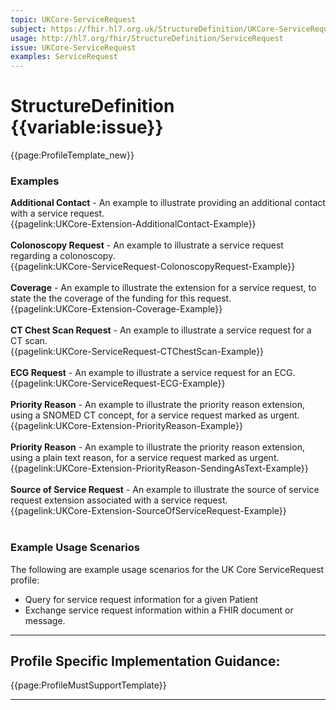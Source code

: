 ```yaml
---
topic: UKCore-ServiceRequest
subject: https://fhir.hl7.org.uk/StructureDefinition/UKCore-ServiceRequest
usage: http://hl7.org/fhir/StructureDefinition/ServiceRequest
issue: UKCore-ServiceRequest
examples: ServiceRequest
---
```

# StructureDefinition {{variable:issue}}

<nocheck>
{{page:ProfileTemplate_new}}

<div id="Examples" class="tabcontent">
  <h3>Examples</h3>
   <b>Additional Contact</b> - An example to illustrate providing an additional contact with a service request.<br>
{{pagelink:UKCore-Extension-AdditionalContact-Example}}
<br><br>
  <b>Colonoscopy Request</b> - An example to illustrate a service request regarding a colonoscopy.<br/>
{{pagelink:UKCore-ServiceRequest-ColonoscopyRequest-Example}}
<br><br>
<b>Coverage</b> - An example to illustrate the extension for a service request, to state the the coverage of the funding for this request.<br>
{{pagelink:UKCore-Extension-Coverage-Example}}
<br/><br/>
  <b>CT Chest Scan Request</b> - An example to illustrate a service request for a CT scan.<br/>
{{pagelink:UKCore-ServiceRequest-CTChestScan-Example}}
<br><br>
  <b>ECG Request</b> - An example to illustrate a service request for an ECG.<br/>
{{pagelink:UKCore-ServiceRequest-ECG-Example}}
<br><br>
<b>Priority Reason</b> - An example to illustrate the priority reason extension, using a SNOMED CT concept, for a service request marked as urgent.<br>
{{pagelink:UKCore-Extension-PriorityReason-Example}}
<br><br>
  <b>Priority Reason</b> - An example to illustrate the priority reason extension, using a plain text reason, for a service request marked as urgent.<br>
{{pagelink:UKCore-Extension-PriorityReason-SendingAsText-Example}}
<br><br>
<b>Source of Service Request</b> - An example to illustrate the source of service request extension associated with a service request.<br/>
{{pagelink:UKCore-Extension-SourceOfServiceRequest-Example}}
<br><br>
</div>
</nocheck>

<div id="ProfileGuidance">

### Example Usage Scenarios ###
The following are example usage scenarios for the UK Core ServiceRequest profile:
- Query for service request information for a given Patient
- Exchange service request information within a FHIR document or message.

<hr class="thickline">

## Profile Specific Implementation Guidance: ##

{{page:ProfileMustSupportTemplate}}

</div>

---